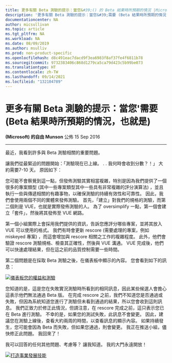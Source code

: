 ```yaml
---
title: 更多有關 Beta 測驗的提示：當您&#39;() 的 Beta 結果時所預期的情況 |Microsoft Docs
description: '更多有關 Beta 測驗的提示：當您&#39;需要 (Beta 結果時所預期的情況，也就是) '
documentationcenter: NA
author: micsullivan
ms.topic: article
ms.tgt_pltfrm: NA
ms.workload: NA
ms.date: 08/09/2019
ms.author: msulliv
ms.prod: non-product-specific
ms.openlocfilehash: d8c491eac7dacd9f3ea6983f8af37fe4f6811b78
ms.sourcegitcommit: 9732383406c868d1279ca5ca79d423c5b99be073
ms.translationtype: HT
ms.contentlocale: zh-TW
ms.lasthandoff: 09/14/2021
ms.locfileid: "132104789"
---
```

# <a name="more-tips-about-beta-exams-what-to-expect-when-you39re-expecting-your-beta-results-that-is"></a>更多有關 Beta 測驗的提示：當您&#39;需要 (Beta 結果時所預期的情況，也就是) 

**(Microsoft) 的自由 Munson** 公佈 15 Sep 2016

___

最近，我看到許多與 Beta 測驗相關的重要問題。

讓我們從最緊迫的問題開始：「測驗現在已上線。 . . 我何時會收到分數？！」 大約需要7-10 天。 原因如下：

您可能不會察覺到這一點，但發佈測驗其實相當複雜，特別是因為我們提供了一個很多的專案類型 (其中一些專案類型其中一些具有非常複雜的評分演算法) ，並且執行一些與傳遞相關的有趣事物，以確保測驗的持續有效性和可靠性。 因此，我們會使用兩個不同的實體來發佈測驗。 首先，「建立」對我們的規格的測驗，而第二個則是 VUE，也就是實際發佈測驗的人。 為了 oversimplify 一點，第一個會建立「套件」，然後將其發佈至 VUE 網路。

第一個小組實際上會採用我們提供的資訊，告訴您應評分哪些專案，並將其放入 VUE 可以使用的格式。 我們有時會更新 rescore (需要處理的專案，例如 miskeyed 專案) ，而這會增加與 rescore 相關之工作的複雜程度。 此外，他們會驗證 rescore 測驗規格、檢查其正確性，然後與 VUE 溝通。 VUE 完成後，他們可以快速處理結果，但在這之前的品質控制需要一些時間。

第二個問題是在採取 Beta 測驗之後，在儀表板中顯示的內容。 您會看到如下的訊息：

[![儀表板您的權益和測驗](images/pastedimage1473444109690v1.png)](images/pastedimage1473444109690v1.png)

您知道的是，這是您在失敗實況測驗時所看到的相同訊息，因此某些候選人會擔心這表示他們無法通過 Beta 版。 在完成 rescore 之前，我們不知道您是否通過或失敗，但因為系統知道您進行了測驗但未看到通過的結果，所以您會收到這則訊息。 我們正致力於修正此情況，但請注意，在 rescore 完成之前，這只表示您已在 Beta 進行測驗。 不幸的是，如果您的測試失敗，此訊息不會變更。 因此，建議您在測驗上線後，查看大約兩周的時間，以查看訊息的顯示內容。 如果持續發生，您可能會因為 Beta 而失敗，但如果您通過，則會變更。 我正在推送小組，儘快修正此問題。 我回來了！

我可以回答的任何其他問題、考慮等？ 讓我知道。 我的大門永遠開放！

[![打造事業發展技能](images/microsoft-certified-banner.png)](https://www.microsoft.com/learning/azure-training-certification.aspx?WT.icid=mva_bnr_lexawareness_usen_asi_rightrail_oct2017)